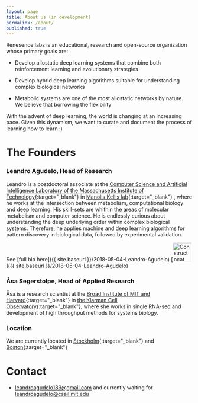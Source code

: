 ```yaml
---
layout: page
title: About us (in development)
permalink: /about/
published: true
---
```


Renesence labs is an educational, research and open-source organization whose primary goals are:

- Develop allostatic deep learning systems that combine both reinforcement learning and evolutionary strategies

- Develop hybrid deep learning algorithms suitable for understanding complex biological networks 

- Metabolic systems are one of the most allostatic networks by nature. We believe that borrowing the flexibility 

With the advent of deep learning, the world is changing at an increasing pace. Given this dynamism, we want to curate and document the process of learning how to learn :)



# The Founders
### Leandro Agudelo, Head of Research
Leandro is a postdoctoral associate at the [Computer Science and Artificial Intelligence Laboratory of the Massachusetts Institute of Technology](https://www.csail.mit.edu/){:target="_blank"} in [Manolis Kellis lab](http://compbio.mit.edu/compbio.html){:target="_blank"} , where he works at the intersection between metabolism, computational biology and deep learning. His skill-sets are whithin the areas of molecular metabolism and computer science. He is endlessly curious about understanding the deep underlying order within complex biological systems. Therefore, he applies machine and deep learning algorithms for pattern discovery in biological data, followed by experimental validation.   

See [full bio here]({{ site.baseurl }}/2018-05-04-Leandro-Agudelo)		[<img src="{{ site.baseurl }}/images/404.jpg" alt="Constructocat by https://github.com/jasoncostello" style="width: 50px;"/>]({{ site.baseurl }}/2018-05-04-Leandro-Agudelo)


### Åsa Segerstolpe, Head of Applied Research 
Åsa is a research scientist at the [Broad Institute of MIT and Harvard](https://www.broadinstitute.org/){:target="_blank"} in [the Klarman Cell Observatory](https://www.broadinstitute.org/klarman-cell-observatory){:target="_blank"}, where she works in single RNA-seq and development of high throughput methods for systems biology.



### Location 
We are currently located in [Stockholm](https://goo.gl/maps/3wWs6dNhyyj){:target="_blank"} and [Boston](https://goo.gl/maps/C9Ra8WjCXdx){:target="_blank"}


# Contact

- [leandroagudelo189@gmail.com](mailto:email@domain.com)
 and currently waiting for [leandroagudelo@csail.mit.edu](mailto:email@domain.com)

